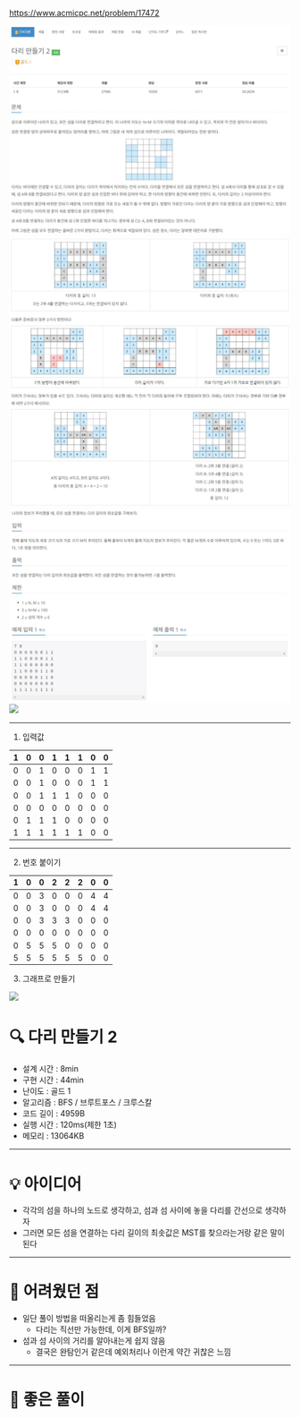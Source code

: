 https://www.acmicpc.net/problem/17472

<img src="./assets/사진1.jpg">
<img src="./assets/사진2.jpg">
<img src="./assets/사진3.jpg">
<img src="./assets/사진4.jpg">

<hr>

1. 입력값

|1|0|0|1|1|1|0|0|
|-|-|-|-|-|-|-|-|
|0|0|1|0|0|0|1|1|
|0|0|1|0|0|0|1|1|
|0|0|1|1|1|0|0|0|
|0|0|0|0|0|0|0|0|
|0|1|1|1|0|0|0|0|
|1|1|1|1|1|1|0|0|

<hr>

2. 번호 붙이기

|1|0|0|2|2|2|0|0|
|-|-|-|-|-|-|-|-|
|0|0|3|0|0|0|4|4|
|0|0|3|0|0|0|4|4|
|0|0|3|3|3|0|0|0|
|0|0|0|0|0|0|0|0|
|0|5|5|5|0|0|0|0|
|5|5|5|5|5|5|0|0|

3. 그래프로 만들기
<img src="./사진5.jpg">

# 🔍 다리 만들기 2
- 설계 시간 : 8min
- 구현 시간 : 44min
- 난이도 : 골드 1
- 알고리즘 : BFS / 브루트포스 / 크루스칼
- 코드 길이 : 4959B
- 실행 시간 : 120ms(제한 1초)
- 메모리 : 13064KB

------------------------------

# 💡 아이디어

- 각각의 섬을 하나의 노드로 생각하고, 섬과 섬 사이에 놓을 다리를 간선으로 생각하자
- 그러면 모든 섬을 연결하는 다리 길이의 최솟값은 MST를 찾으라는거랑 같은 말이 된다

------------------------------

# 🧠 어려웠던 점

- 일단 풀이 방법을 떠올리는게 좀 힘들었음
  - 다리는 직선만 가능한데, 이게 BFS일까?
- 섬과 섬 사이의 거리를 알아내는게 쉽지 않음
  - 결국은 완탐인거 같은데 예외처리나 이런게 약간 귀찮은 느낌

------------------------------

# 🧐 좋은 풀이

